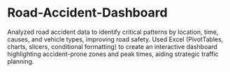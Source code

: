 # Road-Accident-Dashboard
Analyzed road accident data to identify critical patterns by location, time, causes, and vehicle types, improving road safety. Used Excel (PivotTables, charts, slicers, conditional formatting) to create an interactive dashboard highlighting accident-prone zones and peak times, aiding strategic traffic planning.
